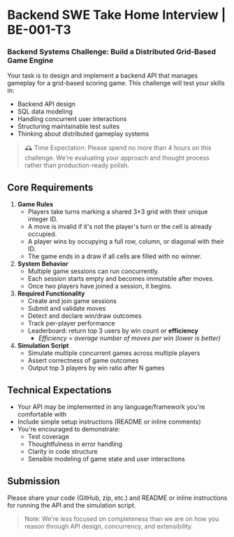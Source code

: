 # Backend SWE Take Home Interview | BE-001-T3

### Backend Systems Challenge: Build a Distributed Grid-Based Game Engine

Your task is to design and implement a backend API that manages gameplay for a grid-based scoring game. This challenge will test your skills in:

- Backend API design
- SQL data modeling
- Handling concurrent user interactions
- Structuring maintainable test suites
- Thinking about distributed gameplay systems

> 🕰️ Time Expectation: Please spend no more than 4 hours on this challenge. We're evaluating your approach and thought process rather than production-ready polish.

## Core Requirements

1. **Game Rules**
   - Players take turns marking a shared 3×3 grid with their unique integer ID.
   - A move is invalid if it's not the player's turn or the cell is already occupied.
   - A player wins by occupying a full row, column, or diagonal with their ID.
   - The game ends in a draw if all cells are filled with no winner.
2. **System Behavior**
   - Multiple game sessions can run concurrently.
   - Each session starts empty and becomes immutable after moves.
   - Once two players have joined a session, it begins.
3. **Required Functionality**
   - Create and join game sessions
   - Submit and validate moves
   - Detect and declare win/draw outcomes
   - Track per-player performance
   - Leaderboard: return top 3 users by win count or **efficiency**
     - _Efficiency = average number of moves per win (lower is better)_
4. **Simulation Script**
   - Simulate multiple concurrent games across multiple players
   - Assert correctness of game outcomes
   - Output top 3 players by win ratio after N games

## Technical Expectations

- Your API may be implemented in any language/framework you're comfortable with
- Include simple setup instructions (README or inline comments)
- You're encouraged to demonstrate:
  - Test coverage
  - Thoughtfulness in error handling
  - Clarity in code structure
  - Sensible modeling of game state and user interactions

## Submission

Please share your code (GitHub, zip, etc.) and README or inline instructions for running the API and the simulation script.

> Note: We're less focused on completeness than we are on how you reason through API design, concurrency, and extensibility.